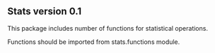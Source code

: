 ## Stats version 0.1

This package includes number of functions for statistical operations.

Functions should be imported from stats.functions module.
